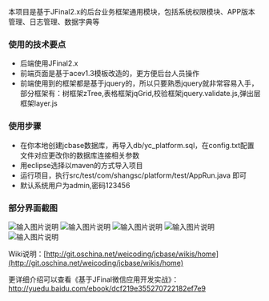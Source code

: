 本项目是基于JFinal2.x的后台业务框架通用模块，包括系统权限模块、APP版本管理、日志管理、数据字典等
### 使用的技术要点
- 后端使用JFinal2.x
- 前端页面是基于acev1.3模板改造的，更方便后台人员操作
- 前端使用到的框架都是基于jquery的，所以只要熟悉jquery就非常容易入手，部分框架有：树框架zTree,表格框架jqGrid,校验框架jquery.validate.js,弹出层框架layer.js

### 使用步骤

- 在你本地创建jcbase数据库，再导入db/yc_platform.sql，在config.txt配置文件对应更改你的数据库连接相关参数
- 用eclipse选择以maven的方式导入项目
- 运行项目，执行src/test/com/shangsc/platform/test/AppRun.java 即可
- 默认系统用户为admin,密码123456

### 部分界面截图
![输入图片说明](http://git.oschina.net/uploads/images/2016/0703/122053_ce09d6a9_387388.png "在这里输入图片标题")
![输入图片说明](http://git.oschina.net/uploads/images/2016/0703/122130_b93742c7_387388.png "在这里输入图片标题")
![输入图片说明](http://git.oschina.net/uploads/images/2016/0703/122201_e3cc617a_387388.png "在这里输入图片标题")
![输入图片说明](http://git.oschina.net/uploads/images/2016/0703/122218_10e97b38_387388.png "在这里输入图片标题")
![输入图片说明](http://git.oschina.net/uploads/images/2016/0703/122228_006c59b1_387388.png "在这里输入图片标题")

Wiki说明：[http://git.oschina.net/weicoding/jcbase/wikis/home](http://git.oschina.net/weicoding/jcbase/wikis/home)

更详细介绍可以查看《基于JFinal微信应用开发实战》：http://yuedu.baidu.com/ebook/dcf219e355270722182ef7e9